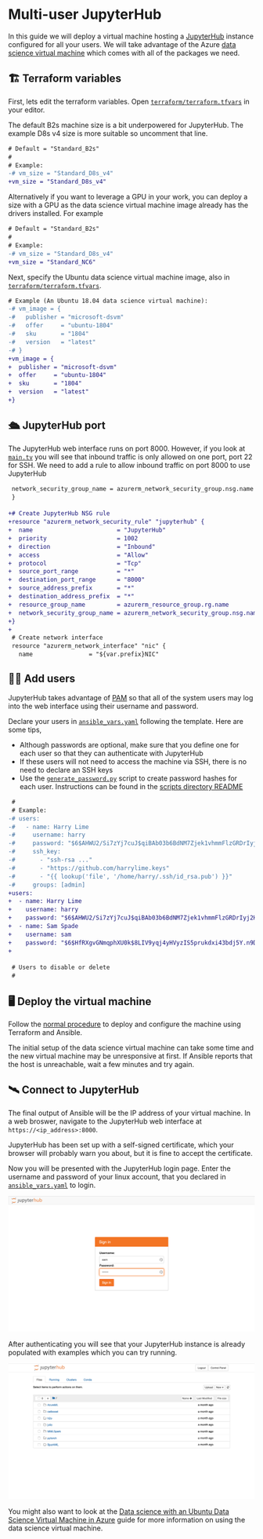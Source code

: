 # Multi-user JupyterHub

In this guide we will deploy a virtual machine hosting a
[JupyterHub](https://jupyter.org/hub) instance configured for all your users.
We will take advantage of the Azure [data science virtual
machine](https://azure.microsoft.com/en-us/services/virtual-machines/data-science-virtual-machines/)
which comes with all of the packages we need.

## 🏗️ Terraform variables

First, lets edit the terraform variables. Open
[`terraform/terraform.tfvars`](../terraform/terraform.tfvars) in your editor.

The default B2s machine size is a bit underpowered for JupyterHub. The example
D8s v4 size is more suitable so uncomment that line.

```diff
# Default = "Standard_B2s"
#
# Example:
-# vm_size = "Standard_D8s_v4"
+vm_size = "Standard_D8s_v4"
```

Alternatively if you want to leverage a GPU in your work, you can deploy a size
with a GPU as the data science virtual machine image already has the drivers
installed. For example

```diff
# Default = "Standard_B2s"
#
# Example:
-# vm_size = "Standard_D8s_v4"
+vm_size = "Standard_NC6"
```

Next, specify the Ubuntu data science virtual machine image, also in
[`terraform/terraform.tfvars`](../terraform/terraform.tfvars).

```diff
# Example (An Ubuntu 18.04 data science virtual machine):
-# vm_image = {
-#   publisher = "microsoft-dsvm"
-#   offer     = "ubuntu-1804"
-#   sku       = "1804"
-#   version   = "latest"
-# }
+vm_image = {
+  publisher = "microsoft-dsvm"
+  offer     = "ubuntu-1804"
+  sku       = "1804"
+  version   = "latest"
+}
```

## 🛳️ JupyterHub port

The JupyterHub web interface runs on port 8000. However, if you look at
[`main.tv`](../terraform/main.tf) you will see that inbound traffic is only
allowed on one port, port 22 for SSH. We need to add a rule to allow inbound
traffic on port 8000 to use JupyterHub

```diff
 network_security_group_name = azurerm_network_security_group.nsg.name
 }

+# Create JupyterHub NSG rule
+resource "azurerm_network_security_rule" "jupyterhub" {
+  name                        = "JupyterHub"
+  priority                    = 1002
+  direction                   = "Inbound"
+  access                      = "Allow"
+  protocol                    = "Tcp"
+  source_port_range           = "*"
+  destination_port_range      = "8000"
+  source_address_prefix       = "*"
+  destination_address_prefix  = "*"
+  resource_group_name         = azurerm_resource_group.rg.name
+  network_security_group_name = azurerm_network_security_group.nsg.name
+}
+
 # Create network interface
 resource "azurerm_network_interface" "nic" {
   name                = "${var.prefix}NIC"
```

## 👩‍💻 Add users

JupyterHub takes advantage of [PAM](https://en.wikipedia.org/wiki/Linux_PAM) so
that all of the system users may log into the web interface using their username
and password.

Declare your users in [`ansible_vars.yaml`](../ansible/ansible_vars.yaml)
following the template. Here are some tips,

- Although passwords are optional, make sure that you define one for each user
  so that they can authenticate with JupyterHub
- If these users will not need to access the machine via SSH, there is no need
  to declare an SSH keys
- Use the [`generate_password.py`](../scripts/generate_password.py) script to
  create password hashes for each user. Instructions can be found in the
  [scripts directory README](../scripts/README.md)

```diff
 #
 # Example:
-# users:
-#   - name: Harry Lime
-#     username: harry
-#     password: "$6$AHWU2/Si7zYj7cuJ$qiBAb03b6BdNM7Zjek1vhmmFlzGRDrIyj2H5Fz2jwx/pshy7XrZFrKc8owUGKwT1lmW3x9zANFdryR4MuDT1I/"
-#     ssh_key:
-#       - "ssh-rsa ..."
-#       - "https://github.com/harrylime.keys"
-#       - "{{ lookup('file', '/home/harry/.ssh/id_rsa.pub') }}"
-#     groups: [admin]
+users:
+  - name: Harry Lime
+    username: harry
+    password: "$6$AHWU2/Si7zYj7cuJ$qiBAb03b6BdNM7Zjek1vhmmFlzGRDrIyj2H5Fz2jwx/pshy7XrZFrKc8owUGKwT1lmW3x9zANFdryR4MuDT1I/"
+  - name: Sam Spade
+    username: sam
+    password: "$6$HfRXgvGNmqphXU0k$8LIV9yqj4yHVyzIS5prukdxi43bdj5Y.n9D7qB1njJ5p967hYK3QSBi6jralc6IzmfAyRN2fJOFRxkVYw0ji10"
+

 # Users to disable or delete
 #
```

## 🖥️ Deploy the virtual machine

Follow the [normal procedure](../README.md#how-to-use-this-repository) to
deploy and configure the machine using Terraform and Ansible.

The initial setup of the data science virtual machine can take some time and the
new virtual machine may be unresponsive at first. If Ansible reports that the
host is unreachable, wait a few minutes and try again.

## 🛰️ Connect to JupyterHub

The final output of Ansible will be the IP address of your virtual machine. In a
web broswer, navigate to the JupyterHub web interface at
`https://<ip_address>:8000`.

JupyterHub has been set up with a self-signed certificate, which your browser
will probably warn you about, but it is fine to accept the certificate.

Now you will be presented with the JupyterHub login page. Enter the username and
password of your linux account, that you declared in
[`ansible_vars.yaml`](../ansible/ansible_vars.yaml) to login.

![jupyterhub_login](.images/jupyterhub_login.png)

After authenticating you will see that your JupyterHub instance is already
populated with examples which you can try running.

![jupyterhub_landing](.images/jupyterhub_landing.png)

You might also want to look
at the [Data science with an Ubuntu Data Science Virtual Machine in
Azure](https://docs.microsoft.com/en-us/azure/machine-learning/data-science-virtual-machine/linux-dsvm-walkthrough)
guide for more information on using the data science virtual machine.

